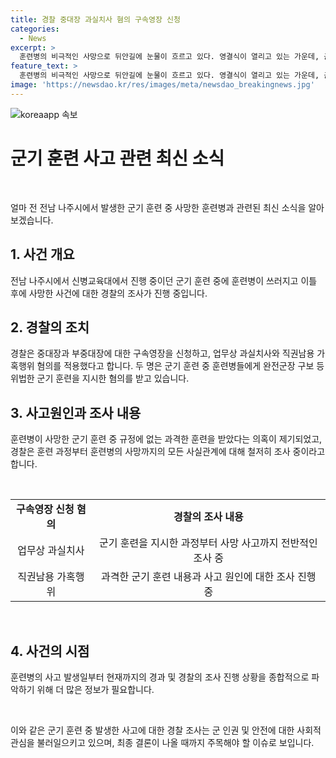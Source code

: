 ```yaml
---
title: 경찰 중대장 과실치사 혐의 구속영장 신청
categories:
  - News
excerpt: >
  훈련병의 비극적인 사망으로 뒤안길에 눈물이 흐르고 있다. 영결식이 열리고 있는 가운데, 군기 훈련으로 인한 사건으로 경찰이 중대장과 부중대장에 대한 구속영장을 신청했다. 업무상 과실치사와 직권남용 가혹행위 혐의를 받는 두 사람에 대한 수사는 진행 중이며, 이 사건은 논란이 예고된다. 훈련 중 발생한 과정과 사실 관계, 그리고 훈련병의 상태까지 경찰이 철저히 조사 중이다. 함께 훈련을 받던 다른 훈련병들과 함께 사망한 훈련병의 가족들은 큰 슬픔에 잠겨있다.
feature_text: >
  훈련병의 비극적인 사망으로 뒤안길에 눈물이 흐르고 있다. 영결식이 열리고 있는 가운데, 군기 훈련으로 인한 사건으로 경찰이 중대장과 부중대장에 대한 구속영장을 신청했다. 업무상 과실치사와 직권남용 가혹행위 혐의를 받는 두 사람에 대한 수사는 진행 중이며, 이 사건은 논란이 예고된다. 훈련 중 발생한 과정과 사실 관계, 그리고 훈련병의 상태까지 경찰이 철저히 조사 중이다. 함께 훈련을 받던 다른 훈련병들과 함께 사망한 훈련병의 가족들은 큰 슬픔에 잠겨있다.
image: 'https://newsdao.kr/res/images/meta/newsdao_breakingnews.jpg'
---
```


<p><img src="https://newsdao.kr/res/images/meta/newsdao_breakingnews.jpg" alt="koreaapp 속보" /></p>

<h1 data-ke-size="size24"><b>군기 훈련 사고 관련 최신 소식</b></h1>

<p data-ke-size="size16">&nbsp;</p>

<p>얼마 전 전남 나주시에서 발생한 군기 훈련 중 사망한 훈련병과 관련된 최신 소식을 알아보겠습니다.</p>

<h2 data-ke-size="size26">1. 사건 개요</h2>

<p data-ke-size="size16">전남 나주시에서 신병교육대에서 진행 중이던 군기 훈련 중에 훈련병이 쓰러지고 이틀 후에 사망한 사건에 대한 경찰의 조사가 진행 중입니다.</p>

<h2 data-ke-size="size26">2. 경찰의 조치</h2>

<p data-ke-size="size16">경찰은 중대장과 부중대장에 대한 구속영장을 신청하고, 업무상 과실치사와 직권남용 가혹행위 혐의를 적용했다고 합니다. 두 명은 군기 훈련 중 훈련병들에게 완전군장 구보 등 위법한 군기 훈련을 지시한 혐의를 받고 있습니다.</p>

<h2 data-ke-size="size26">3. 사고원인과 조사 내용</h2>

<p data-ke-size="size16">훈련병이 사망한 군기 훈련 중 규정에 없는 과격한 훈련을 받았다는 의혹이 제기되었고, 경찰은 훈련 과정부터 훈련병의 사망까지의 모든 사실관계에 대해 철저히 조사 중이라고 합니다.</p>

<p data-ke-size="size16">&nbsp;</p>

<table>
<tbody>
<tr>
<td style="text-align: center; height: 17px;"><b>구속영장 신청 혐의</b></td>
<td style="text-align: center; height: 17px;"><b>경찰의 조사 내용</b></td>
</tr>
<tr>
<td style="text-align: center; height: 17px;">업무상 과실치사</td>
<td style="text-align: center; height: 17px;">군기 훈련을 지시한 과정부터 사망 사고까지 전반적인 조사 중</td>
</tr>
<tr>
<td style="text-align: center; height: 17px;">직권남용 가혹행위</td>
<td style="text-align: center; height: 17px;">과격한 군기 훈련 내용과 사고 원인에 대한 조사 진행 중</td>
</tr>
</tbody>
</table>

<p data-ke-size="size16">&nbsp;</p>

<h2 data-ke-size="size26">4. 사건의 시점</h2>

<p data-ke-size="size16">훈련병의 사고 발생일부터 현재까지의 경과 및 경찰의 조사 진행 상황을 종합적으로 파악하기 위해 더 많은 정보가 필요합니다.</p>

<p data-ke-size="size16">&nbsp;</p>

<p>이와 같은 군기 훈련 중 발생한 사고에 대한 경찰 조사는 군 인권 및 안전에 대한 사회적 관심을 불러일으키고 있으며, 최종 결론이 나올 때까지 주목해야 할 이슈로 보입니다.</p>

